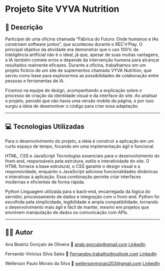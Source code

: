 # Projeto Site VYVA Nutrition
## 📝 Descrição

Participei de uma oficina chamada “Fábrica do Futuro: Onde humanos e IAs constroem software juntos”, que aconteceu durante o REC’n’Play. O principal objetivo da atividade era demonstrar que o uso 100% da inteligência artificial não é o ideal, já que, apesar de suas muitas vantagens, a IA também comete erros e depende da intervenção humana para alcançar resultados realmente eficazes. Durante a oficina, trabalhamos em um projeto fictício de um site de suplementos chamado VYVA Nutrition, que serviu como base para explorarmos as possibilidades de colaboração entre pessoas e ferramentas de IA.

Ficamos na equipe de design, acompanhando a explicação sobre o processo de criação da identidade visual e da interface do site. Ao analisar o projeto, percebi que não havia uma versão mobile da página, e por isso surgiu a ideia de desenvolver o código para criar essa adaptação.

---

## 💻 Tecnologias Utilizadas

Para o desenvolvimento do projeto, a ideia é construir a aplicação em um curto espaço de tempo, focando em uma implementação ágil e funcional.

HTML, CSS e JavaScript
Tecnologias essenciais para o desenvolvimento do front-end, responsáveis pela estrutura, estilo e interatividade do site. O HTML fornece a base estrutural, o CSS garante o design visual e a responsividade, enquanto o JavaScript adiciona funcionalidades dinâmicas e interativas à aplicação. Essa combinação permite criar interfaces modernas e eficientes de forma rápida.

Python
Linguagem utilizada para o back-end, encarregada da lógica do servidor, processamento de dados e integração com o front-end. Python foi escolhida pela simplicidade, legibilidade e ampla compatibilidade, tornando o desenvolvimento mais ágil e fácil de manter, mesmo em projetos que envolvem manipulação de dados ou comunicação com APIs.

---

## 👩‍💻 Autor
Ana Beatriz Gonçalo de Oliveira
📧 anab.goncalo@gmail.com
[LinkedIn](https://www.linkedin.com/in/ana-oliveira-dev)

Fernando Vinícius Silva Sales
📧 Fernandov.trabalho@outlook.com
[LinkedIn](https://www.linkedin.com/in/fernandov-sales/)

Wellerson Paulo Morais da Silva
📧 wellersonmorais203@gmail.com
[LinkedIn](https://www.linkedin.com/in/wellerson-paulo-morais-61289326b)
